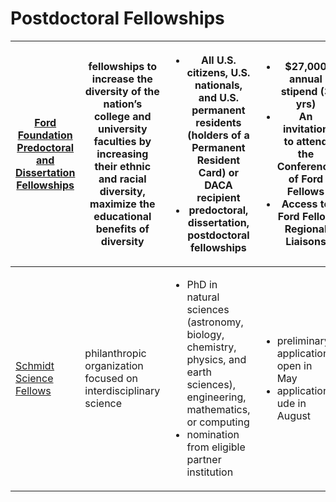 # Postdoctoral Fellowships



| [Ford Foundation Predoctoral and Dissertation Fellowships](http://sites.nationalacademies.org/pga/fordfellowships/index.htm) | fellowships to  increase the diversity of the nation’s college and university faculties by increasing their ethnic and racial diversity, maximize the educational benefits of diversity | <ul><li>All U.S. citizens, U.S. nationals, and U.S. permanent residents (holders of a Permanent Resident Card) or DACA recipient</li><li>predoctoral, dissertation, postdoctoral fellowships</li></ul> | <ul><li>$27,000 annual stipend (3 yrs)</li><li>An invitation to attend the Conference of Ford Fellows</li><li>Access to Ford Fellow Regional Liaisons</li></ul> | <p><a href="https://sites.nationalacademies.org/pga/fordfellowships/index.htm">https://sites.nationalacademies.org/pga/fordfellowships/index.htm</a></p><p>Predoctoral</p><p>Dissertation</p><p>Postdoctoral</p> |
| ---------------------------------------------------------------------------------------------------------------------------- | --------------------------------------------------------------------------------------------------------------------------------------------------------------------------------------- | ------------------------------------------------------------------------------------------------------------------------------------------------------------------------------------------------------ | --------------------------------------------------------------------------------------------------------------------------------------------------------------- | ---------------------------------------------------------------------------------------------------------------------------------------------------------------------------------------------------------------- |
| [Schmidt Science Fellows](https://schmidtsciencefellows.org/)                                                                | philanthropic organization focused on interdisciplinary science                                                                                                                         | <ul><li>PhD in natural sciences (astronomy, biology, chemistry, physics, and earth sciences), engineering, mathematics, or computing</li><li>nomination from eligible partner institution </li></ul>   | <ul><li>preliminary applications open in May</li><li>applications ude in August</li></ul>                                                                       |                                                                                                                                                                                                                  |

